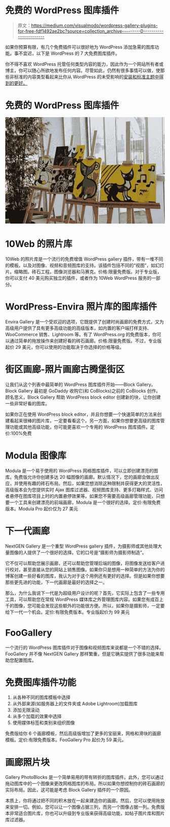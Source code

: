 # 免费的 WordPress 图库插件

> 原文：<https://medium.com/visualmodo/wordpress-gallery-plugins-for-free-fdf1492ae2bc?source=collection_archive---------0----------------------->

如果你预算有限，有几个免费插件可以很好地为 WordPress 添加急需的图库功能。事不宜迟，以下是 WordPress 的 7 大免费图库插件。

你不得不喜欢 WordPress 托管任何类型内容的能力，因此作为一个网站所有者或博主，你可以随心所欲地发布任何内容。尽管如此，仍然有很多事情可以做，使那些非标准的内容类型看起来比你从 WordPress 的未受影响的[安装和标准主题中得到的更好。](https://visualmodo.com/make-wordpress-work-for-you/)

# 免费的 WordPress 图库插件

![](img/e77da315d4a33bbeb1241ae5d7f67923.png)

# 10Web 的照片库

10Web 的照片库是一个流行的免费增值 WordPress gallery 插件，带有一堆不同的模板。以及对图像、视频和音频图库的支持。该插件包括不同的“视图”，如幻灯片。缩略图。砖石工程。图像浏览器和马赛克。价格:限量免费版。对于专业版，你可以支付 40 美元购买独立的插件，或者作为 10Web WordPress 服务的一部分。

# WordPress-Envira 照片库的图库插件

Envira Gallery 是一个受欢迎的选项，它既提供了创建时尚画廊的免费方式，又为高级用户提供了具有更多高级功能的高级版本，如内置的客户端打样支持、WooCommerce 销售、Lightroom 等。有了 WordPress.org 的免费版本，你可以通过简单的拖放操作来创建好看的砖石画廊。价格:限量免费版。不过，专业版起价 29 美元，你可以使用的功能取决于你选择的价格等级。

# 街区画廊-照片画廊古腾堡街区

让我们从这个列表中最简单的 WordPress 图库插件开始——Block Gallery。Block Gallery 最初是 GoDaddy 收购它(和 CoBlocks)之前的 CoBlocks 创作。顾名思义，Block Gallery 帮助 WordPress block editor 创建新的块，让你创建一些非常好看的图库。

如果你正在使用 WordPress block editor，并且你想要一个快速简单的方法来创建看起来很棒的图片库，一定要看看这个。另一方面，如果你想要更高级的图库管理功能或其他高级功能，你可能更喜欢一个专用的 WordPress 图库插件。定价:100%免费

# Modula 图像库

Modula 是一个易于使用的 WordPress 网格图库插件，可以立即创建漂亮的图库。免费版允许你创建多达 20 幅图像的画廊。默认情况下，您的画廊会做出反应，并使用有趣的砖石布局。然后，如果您想消除这种限制并获得更大的灵活性，高级版本会为您提供实时 Ajax 图库过滤器、视频图库支持、更多灯箱样式、访问者悬停在图库项目上时的内置悬停效果等。如果您不需要高级画廊管理功能，只想要一个工具来创建漂亮的前端画廊，Modula 是一个很好的选择。定价:有限免费版本。Modula Pro 起价仅为 27 美元

# 下一代画廊

NextGEN Gallery 是一个重型 WordPress gallery 插件，为摄影师或其他处理大量图像的人提供了一个很好的选择。它的口号是“摄影师为摄影师制造”。

它不仅可以帮助您展示画廊，还可以帮助您管理后端的图像，将图像发送给客户进行校对，甚至直接从您的网站上销售图像。如果你只是想用一种简单的方法为你的博客创建一些好看的图库，我认为对于这个用例还有更好的选择。但是如果你想要那些更先进的功能，下一代画廊是最好的选择之一。

那么，为什么我说下一代是为超级用户设计的呢？首先，它实际上包含了一些专用工具，可以帮助您在常规 WordPress 媒体库之外管理图库内容。如果您有成百上千的图像，您可能会发现这些额外的功能很方便。所以，如果你是摄影师，一定要给下一代一个机会。定价:有限免费版本。专业版起价为 99 美元

# FooGallery

一个流行的 WordPress 图库插件对于图像和视频图库来说都是一个不错的选择。FooGallery 并不像 NextGEN Gallery 那样繁重，但是它确实提供了很多功能来帮助您配置图库。

# 免费图库插件功能

1.  从各种不同的图库模板中选择
2.  从外部来源(如服务器上的文件夹或 Adobe Lightroom)加载图库
3.  添加无限滚动
4.  从多个加载的效果中选择
5.  使用媒体标签和类别来组织图像

免费版给你 6 个画廊模板，然后高级版增加了更多的宝丽来，网格和滑块的画廊模板。定价:有限免费版本。FooGallery Pro 起价为 59 美元。

# 画廊照片块

Gallery PhotoBlocks 是一个简单易用的带有转折的图库插件。此外，您可以通过拖动图库中的一个图像来更改网格图库的布局。所以如果你想控制你的砖石画廊的实际布局。因此，这可能是考虑 Block Gallery 插件的一个原因。

本质上，你将通过把不同的积木放在一起来建造你的画廊。然后，您可以使用拖放来安排一切。例如，您可以让一个图像占据三列，而另一个图像占据一列。免费版本非常适合图片库，你也可以升级到专业版来获得高级功能，如帖子图片库和图片库过滤器。